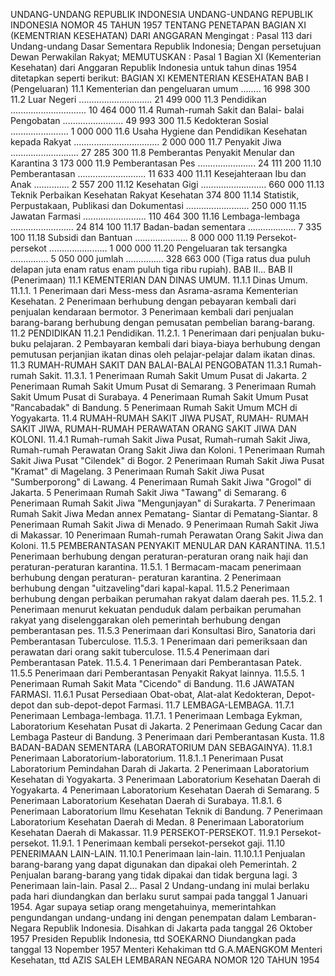 UNDANG-UNDANG REPUBLIK INDONESIA UNDANG-UNDANG REPUBLIK INDONESIA NOMOR 45 TAHUN 1957 TENTANG PENETAPAN BAGIAN XI (KEMENTRIAN KESEHATAN) DARI ANGGARAN
Mengingat :
 Pasal 113 dari Undang-undang Dasar Sementara Republik Indonesia; Dengan persetujuan Dewan Perwakilan Rakyat;
MEMUTUSKAN :
Pasal 1
Bagian XI (Kementerian Kesehatan) dari Anggaran Republik Indonesia untuk tahun dinas 1954 ditetapkan seperti berikut: BAGIAN XI KEMENTERIAN KESEHATAN BAB I (Pengeluaran) 11.1 Kementerian dan pengeluaran umum ........ 16 998 300 11.2 Luar Negeri ............................. 21 499 000 11.3 Pendidikan .............................. 10 464 000 11.4 Rumah-rumah Sakit dan Balai- balai Pengobatan ........................ 49 993 300 11.5 Kedokteran Sosial ....................... 1 000 000 11.6 Usaha Hygiene dan Pendidikan Kesehatan kepada Rakyat .................................. 2 000 000 11.7 Penyakit Jiwa ........................... 27 285 300 11.8 Pemberantas Penyakit Menular dan Karantina 3 173 000 11.9 Pemberantasan Pes ....................... 24 111 200 11.10 Pemberantasan ........................... 11 633 400 11.11 Kesejahteraan Ibu dan Anak .............. 2 557 200 11.12 Kesehatan Gigi .......................... 660 000 11.13 Teknik Perbaikan Kesehatan Rakyat Kesehatan 374 800 11.14 Statistik, Perpustakaan, Publikasi dan Dokumentasi ......................... 250 000 11.15 Jawatan Farmasi ......................... 110 464 300 11.16 Lembaga-lembaga ......................... 24 814 100 11.17 Badan-badan sementara ................... 7 335 100 11.18 Subsidi dan Bantuan ..................... 8 000 000 11.19 Persekot-persekot ....................... 1 000 000 11.20 Pengeluaran tak tersangka ............... 5 050 000 jumlah ............... 328 663 000 (Tiga ratus dua puluh delapan juta enam ratus enam puluh tiga ribu rupiah). BAB II… BAB II (Penerimaan) 11.1 KEMENTERIAN DAN DINAS UMUM.
11.1.1 Dinas Umum.
11.1.1. 1 Penerimaan dari Mess-mess dan Asrama-asrama Kementerian Kesehatan. 2 Penerimaan berhubung dengan pebayaran kembali dari penjualan kendaraan bermotor. 3 Penerimaan kembali dari penjualan barang-barang berhubung dengan pemusatan pembelian barang-barang.
11.2 PENDIDIKAN 11.2.1 Pendidikan.
11.2.1. 1 Penerimaan dari penjualan buku-buku pelajaran. 2 Pembayaran kembali dari biaya-biaya berhubung dengan pemutusan perjanjian ikatan dinas oleh pelajar-pelajar dalam ikatan dinas.
11.3 RUMAH-RUMAH SAKIT DAN BALAI-BALAI PENGOBATAN 11.3.1 Rumah-rumah Sakit.
11.3.1. 1 Penerimaan Rumah Sakit Umum Pusat di Jakarta. 2 Penerimaan Rumah Sakit Umum Pusat di Semarang. 3 Penerimaan Rumah Sakit Umum Pusat di Surabaya. 4 Penerimaan Rumah Sakit Umum Pusat "Rancabadak" di Bandung. 5 Penerimaan Rumah Sakit Umum MCH di Yogyakarta.
11.4 RUMAH-RUMAH SAKIT JIWA PUSAT, RUMAH- RUMAH SAKIT JIWA, RUMAH-RUMAH PERAWATAN ORANG SAKIT JIWA DAN KOLONI.
11.4.1 Rumah-rumah Sakit Jiwa Pusat, Rumah-rumah Sakit Jiwa, Rumah-rumah Perawatan Orang Sakit Jiwa dan Koloni. 1 Penerimaan Rumah Sakit Jiwa Pusat "Cilendek" di Bogor. 2 Penerimaan Rumah Sakit Jiwa Pusat "Kramat" di Magelang. 3 Penerimaan Rumah Sakit Jiwa Pusat "Sumberporong" di Lawang. 4 Penerimaan Rumah Sakit Jiwa "Grogol" di Jakarta. 5 Penerimaan Rumah Sakit Jiwa "Tawang" di Semarang. 6 Penerimaan Rumah Sakit Jiwa "Mengunjayan" di Surakarta. 7 Penerimaan Rumah Sakit Jiwa Medan annex Pematang- Siantar di Pematang-Siantar. 8 Penerimaan Rumah Sakit Jiwa di Menado. 9 Penerimaan Rumah Sakit Jiwa di Makassar. 10 Penerimaan Rumah-rumah Perawatan Orang Sakit Jiwa dan Koloni.
11.5 PEMBERANTASAN PENYAKIT MENULAR DAN KARANTINA.
11.5.1 Penerimaan berhubung dengan peraturan-peraturan orang naik haji dan peraturan-peraturan karantina.
11.5.1. 1 Bermacam-macam penerimaan berhubung dengan peraturan- peraturan karantina. 2 Penerimaan berhubung dengan "uitzaveling"dari kapal-kapal.
11.5.2 Penerimaan berhubung dengan perbaikan perumahan rakyat dalam daerah pes.
11.5.2. 1 Penerimaan menurut kekuatan penduduk dalam perbaikan perumahan rakyat yang diselenggarakan oleh pemerintah berhubung dengan pemberantasan pes.
11.5.3 Penerimaan dari Konsultasi Biro, Sanatoria dari Pemberantasan Tuberculose.
11.5.3. 1 Penerimaan dari pemeriksaan dan perawatan dari orang sakit tuberculose.
11.5.4 Penerimaan dari Pemberantasan Patek.
11.5.4. 1 Penerimaan dari Pemberantasan Patek.
11.5.5 Penerimaan dari Pemberantasan Penyakit Rakyat lainnya.
11.5.5. 1 Penerimaan Rumah Sakit Mata "Cicendo" di Bandung.
11.6 JAWATAN FARMASI.
11.6.1 Pusat Persediaan Obat-obat, Alat-alat Kedokteran, Depot-depot dan sub-depot-depot Farmasi.
11.7 LEMBAGA-LEMBAGA.
11.7.1 Penerimaan Lembaga-lembaga.
11.7.1. 1 Penerimaan Lembaga Eykman, Laboratorium Kesehatan Pusat di Jakarta. 2 Penerimaan Gedung Cacar dan Lembaga Pasteur di Bandung. 3 Penerimaan dari Pemberantasan Kusta.
11.8 BADAN-BADAN SEMENTARA (LABORATORIUM DAN SEBAGAINYA).
11.8.1 Penerimaan Laboratorium-laboratorium.
11.8.1..1 Penerimaan Pusat Laboratorium Pemindahan Darah di Jakarta. 2 Penerimaan Laboratorium Kesehatan di Yogyakarta. 3 Penerimaan Laboratorium Kesehatan Daerah di Yogyakarta. 4 Penerimaan Laboratorium Kesehatan Daerah di Semarang. 5 Penerimaan Laboratorium Kesehatan Daerah di Surabaya.
11.8.1. 6 Penerimaan Laboratorium Ilmu Kesehatan Teknik di Bandung. 7 Penerimaan Laboratorium Kesehatan Daerah di Medan. 8 Penerimaan Laboratorium Kesehatan Daerah di Makassar.
11.9 PERSEKOT-PERSEKOT.
11.9.1 Persekot-persekot.
11.9.1. 1 Penerimaan kembali persekot-persekot gaji.
11.10 PENERIMAAN LAIN-LAIN.
11.10.1 Penerimaan lain-lain.
11.10.1.1 Penjualan barang-barang yang dapat digunakan dan dipakai oleh Pemerintah. 2 Penjualan barang-barang yang tidak dipakai dan tidak berguna lagi. 3 Penerimaan lain-lain. Pasal 2…
Pasal 2
Undang-undang ini mulai berlaku pada hari diundangkan dan berlaku surut sampai pada tanggal 1 Januari 1954. Agar supaya setiap orang mengetahuinya, memerintahkan pengundangan undang-undang ini dengan penempatan dalam Lembaran-Negara Republik Indonesia. Disahkan di Jakarta pada tanggal 26 Oktober 1957 Presiden Republik Indonesia, ttd SOEKARNO Diundangkan pada tanggal 13 Nopember 1957 Menteri Kehakiman ttd G.A.MAENGKOM Menteri Kesehatan, ttd AZIS SALEH LEMBARAN NEGARA NOMOR 120 TAHUN 1954